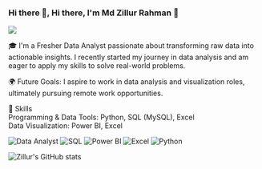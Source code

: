 ### Hi there 👋, Hi there, I'm Md Zillur Rahman 👋
![](https://unite.un.org/sites/unite.un.org/files/styles/panopoly_image_original/public/pages/analytics-banner_1.png?itok=ZMQjool9)

🎓
I'm a Fresher Data Analyst passionate about transforming raw data into actionable insights. I recently started my journey in data analysis and am eager to apply my skills to solve real-world problems.


🌍 Future Goals:
I aspire to work in data analysis and visualization roles, ultimately pursuing remote work opportunities.

💼 Skills      
Programming & Data Tools: Python, SQL (MySQL), Excel     
Data Visualization: Power BI, Excel


![Data Analyst](https://img.shields.io/badge/Data%20Analyst-00C853?style=for-the-badge)
![SQL](https://img.shields.io/badge/SQL-4479A1?style=for-the-badge&logo=MySQL&logoColor=white)
![Power BI](https://img.shields.io/badge/Power%20BI-F2C811?style=for-the-badge&logo=Power-BI&logoColor=black)
![Excel](https://img.shields.io/badge/Excel-217346?style=for-the-badge&logo=Microsoft-Excel&logoColor=white)
![Python](https://img.shields.io/badge/Python-3776AB?style=for-the-badge&logo=Python&logoColor=white)

![Zillur's GitHub stats](https://github-readme-stats.vercel.app/api?username=zrhirok&show_icons=true&theme=radical)



